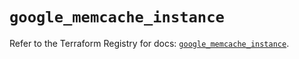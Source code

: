 # `google_memcache_instance`

Refer to the Terraform Registry for docs: [`google_memcache_instance`](https://registry.terraform.io/providers/hashicorp/google-beta/5.30.0/docs/resources/google_memcache_instance).

